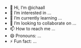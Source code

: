 - 👋 Hi, I’m @ichaall
- 👀 I’m interested in ...
- 🌱 I’m currently learning ...
- 💞️ I’m looking to collaborate on ...
- 📫 How to reach me ...
- 😄 Pronouns: ...
- ⚡ Fun fact: ...

<!---
ichaall/ichaall is a ✨ special ✨ repository because its `README.md` (this file) appears on your GitHub profile.
You can click the Preview link to take a look at your changes.
--->

